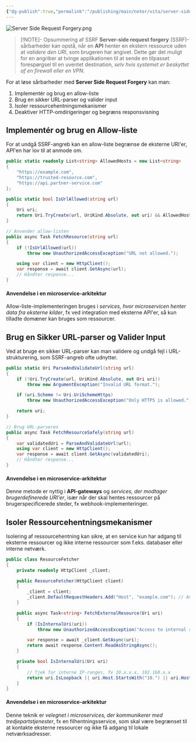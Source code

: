 ```yaml
---
{"dg-publish":true,"permalink":"/publishing/main/noter/vita/server-side-request-forgery/","created":"2024-11-11T08:46:27.958+01:00"}
---
```


![Server Side Request Forgery.png](/img/user/Resource/98_Images/Server%20Side%20Request%20Forgery.png)
> [!NOTE]- Opsummering af SSRF
> **Server-side request forgery** (SSRF)-sårbarheder kan opstå, når en **API** henter en ekstern ressource uden at *validere den URI*, som brugeren har angivet. Dette gør det muligt for en angriber at tvinge applikationen til at sende en tilpasset forespørgsel til en uventet destination, *selv hvis systemet er beskyttet af en firewall eller en VPN*.


For at løse sårbarheder med **Server Side Request Forgery** kan man:
1. Implementér og brug en allow-liste
2. Brug en sikker URL-parser og valider input
3. Isoler ressourcehentningsmekanismer
4. Deaktiver HTTP-omdirigeringer og begræns responsvisning

## Implementér og brug en Allow-liste
For at undgå SSRF-angreb kan en allow-liste begrænse de eksterne URI'er, API'en har lov til at anmode om.
```csharp
public static readonly List<string> AllowedHosts = new List<string>
{
    "https://example.com",
    "https://trusted-resource.com",
    "https://api.partner-service.com"
};

public static bool IsUrlAllowed(string url)
{
    Uri uri;
    return Uri.TryCreate(url, UriKind.Absolute, out uri) && AllowedHosts.Contains(uri.GetLeftPart(UriPartial.Authority));
}

// Anvender allow-listen
public async Task FetchResource(string url)
{
    if (!IsUrlAllowed(url))
        throw new UnauthorizedAccessException("URL not allowed.");

    using var client = new HttpClient();
    var response = await client.GetAsync(url);
    // Håndter response...
}
```
#### Anvendelse i en microservice-arkitektur  
Allow-liste-implementeringen bruges i *services, hvor microservicen henter data fra eksterne kilder*, fx ved integration med eksterne API'er, så kun tilladte domæner kan bruges som ressourcer.
## Brug en Sikker URL-parser og Valider Input
Ved at bruge en sikker URL-parser kan man validere og undgå fejl i URL-strukturering, som SSRF-angreb ofte udnytter.
```csharp
public static Uri ParseAndValidateUrl(string url)
{
    if (!Uri.TryCreate(url, UriKind.Absolute, out Uri uri))
        throw new ArgumentException("Invalid URL format.");

    if (uri.Scheme != Uri.UriSchemeHttps)
        throw new UnauthorizedAccessException("Only HTTPS is allowed.");

    return uri;
}

// Brug URL-parseren
public async Task FetchResourceSafely(string url)
{
    var validatedUri = ParseAndValidateUrl(url);
    using var client = new HttpClient();
    var response = await client.GetAsync(validatedUri);
    // Håndter response...
}
```
#### Anvendelse i en microservice-arkitektur  
Denne metode er nyttig i **API-gateways** og *services, der modtager brugerdefinerede URI'er*, især når der skal hentes ressourcer på brugerspecificerede steder, fx webhook-implementeringer.

## Isoler Ressourcehentningsmekanismer

Isolering af ressourcehentning kan sikre, at en service kun har adgang til eksterne ressourcer og ikke interne ressourcer som f.eks. databaser eller interne netværk.
```csharp
public class ResourceFetcher
{
    private readonly HttpClient _client;

    public ResourceFetcher(HttpClient client)
    {
        _client = client;
        _client.DefaultRequestHeaders.Add("Host", "example.com"); // Angiver kun specifikt domæne
    }

    public async Task<string> FetchExternalResource(Uri uri)
    {
        if (IsInternalUri(uri))
            throw new UnauthorizedAccessException("Access to internal resources is not allowed.");

        var response = await _client.GetAsync(uri);
        return await response.Content.ReadAsStringAsync();
    }

    private bool IsInternalUri(Uri uri)
    {
        // Tjek for interne IP-ranges, fx 10.x.x.x, 192.168.x.x
        return uri.IsLoopback || uri.Host.StartsWith("10.") || uri.Host.StartsWith("192.168");
    }
}
```

#### Anvendelse i en microservice-arkitektur
Denne teknik er *velegnet i microservices, der kommunikerer med tredjepartstjenester*, fx en filhentningsservice, som skal være begrænset til at kontakte eksterne ressourcer og ikke få adgang til lokale netværksadresser.